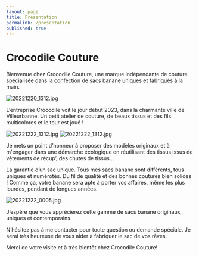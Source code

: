 ```yaml
---
layout: page
title: Présentation
permalink: /presentation
published: true
---
```


# Crocodile Couture

Bienvenue chez Crocodile Couture, une marque indépendante de couture spécialisée dans la confection de sacs banane uniques et fabriqués à la main.

![20221220_1312.jpg]({{site.baseurl}}/)

L’entreprise Crocodile voit le jour début 2023, dans la charmante ville de Villeurbanne. Un petit atelier de couture, de beaux tissus et des fils multicolores et le tour est joué !

![20221222_1312.jpg]({{site.baseurl}}/media/20221222_0003.jpg)
![20221222_1312.jpg]({{site.baseurl}}/media/20221222_0013.jpg)

Je mets un point d’honneur à proposer des modèles originaux et à m'engager dans une démarche écologique en réutilisant des tissus issus de vêtements de récup’, des chutes de tissus...

La garantie d’un sac unique.
Tous mes sacs banane sont différents, tous uniques et numérotés. 
Du fil de qualité et des bonnes coutures bien solides ! Comme ça, votre banane sera apte à  porter vos affaires, même les plus lourdes, pendant de longues années. 

![20221222_0005.jpg]({{site.baseurl}}/media/20221222_0005.jpg)

J’espère que vous apprécierez cette gamme de sacs banane originaux, uniques et contemporains.

N’hésitez pas à me contacter pour toute question ou demande spéciale. Je serai très heureuse de vous aider à fabriquer le sac de vos rêves. 

Merci de votre visite et à très bientôt chez Crocodile Couture!
